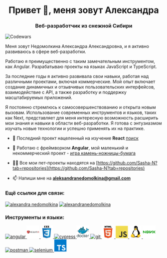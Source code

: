 <h1 align="center">Привет 👋, меня зовут Александра</h1>
<h3 align="center">Веб-разработчик из снежной Сибири</h3>

![Codewars](https://github.r2v.ch/codewars?user=Augustine17&stroke=%23BB432C)

Меня зовут Недомолкина Александра Александровна, и я активно развиваюсь в сфере веб-разработки.

Работаю я преимущественно с таким замечательным инструментом, как Angular. Разрабатываю проекты на языках JavaScript и TypeScript. 

За последние годы я активно развивала свои навыки, работая над различными проектами, включая коммерческие. Мой опыт включает создание динамичных и отзывчивых пользовательских интерфейсов, взаимодействие с API, а также разработку и поддержку масштабируемых приложений.

Я постоянно стремлюсь к самосовершенствованию и открыта новым вызовам. Использование современных инструментов и языков, таких как Next, представляет для меня интересную возможность расширить мои знания и навыки в области веб-разработки. Я готова с энтузиазмом изучать новые технологии и успешно применять их на практике.

- 🔭 Последний проект нацеленный на изучение **React**  [поиск]([https://github.com/Sasha-N/cinema-shift-2024](https://github.com/Sasha-N/search-app-react/tree/main/search-task-main))

- 🌱 Работаю с фреймворком **Angular**, мой маленький и некоммерческий проект - [игра камень-ножницы-бумага](https://github.com/Sasha-N/shift-winter-2023-task/tree/rsp-nedomolkina/rsp-game)

- 👨‍💻 Все мои пет-проекты находятся на [https://github.com/Sasha-N?tab=repositories](https://github.com/Sasha-N?tab=repositories)

- 📫 Напиши мне на **aleksandranedomolkina@gmail.com**

<h3 align="left">Ещё ссылки для связи:</h3>
<p align="left">
<a href="https://linkedin.com/in/alexandra nedomolkina" target="blank"><img align="center" src="https://raw.githubusercontent.com/rahuldkjain/github-profile-readme-generator/master/src/images/icons/Social/linked-in-alt.svg" alt="alexandra nedomolkina" height="30" width="40" /></a>
<a href="https://www.leetcode.com/alexandranedomolkina" target="blank"><img align="center" src="https://raw.githubusercontent.com/rahuldkjain/github-profile-readme-generator/master/src/images/icons/Social/leet-code.svg" alt="alexandranedomolkina" height="30" width="40" /></a>
</p>

<h3 align="left">Инструменты и языки:</h3>
<p align="left"> <a href="https://angular.io" target="_blank" rel="noreferrer"> <img src="https://angular.io/assets/images/logos/angular/angular.svg" alt="angular" width="40" height="40"/> </a> <a href="https://angular.io" target="_blank" rel="noreferrer"> <img src="https://raw.githubusercontent.com/devicons/devicon/master/icons/angularjs/angularjs-original-wordmark.svg" alt="angularjs" width="40" height="40"/> </a> <a href="https://www.w3schools.com/css/" target="_blank" rel="noreferrer"> <img src="https://raw.githubusercontent.com/devicons/devicon/master/icons/css3/css3-original-wordmark.svg" alt="css3" width="40" height="40"/> </a> <a href="https://www.cypress.io" target="_blank" rel="noreferrer"> <img src="https://raw.githubusercontent.com/simple-icons/simple-icons/6e46ec1fc23b60c8fd0d2f2ff46db82e16dbd75f/icons/cypress.svg" alt="cypress" width="40" height="40"/> </a> <a href="https://www.docker.com/" target="_blank" rel="noreferrer"> <img src="https://raw.githubusercontent.com/devicons/devicon/master/icons/docker/docker-original-wordmark.svg" alt="docker" width="40" height="40"/> </a> <a href="https://git-scm.com/" target="_blank" rel="noreferrer"> <img src="https://www.vectorlogo.zone/logos/git-scm/git-scm-icon.svg" alt="git" width="40" height="40"/> </a> <a href="https://www.w3.org/html/" target="_blank" rel="noreferrer"> <img src="https://raw.githubusercontent.com/devicons/devicon/master/icons/html5/html5-original-wordmark.svg" alt="html5" width="40" height="40"/> </a> <a href="https://developer.mozilla.org/en-US/docs/Web/JavaScript" target="_blank" rel="noreferrer"> <img src="https://raw.githubusercontent.com/devicons/devicon/master/icons/javascript/javascript-original.svg" alt="javascript" width="40" height="40"/> </a> <a href="https://www.linux.org/" target="_blank" rel="noreferrer"> <img src="https://raw.githubusercontent.com/devicons/devicon/master/icons/linux/linux-original.svg" alt="linux" width="40" height="40"/> </a> <a href="https://www.nginx.com" target="_blank" rel="noreferrer"> <img src="https://raw.githubusercontent.com/devicons/devicon/master/icons/nginx/nginx-original.svg" alt="nginx" width="40" height="40"/> </a> <a href="https://postman.com" target="_blank" rel="noreferrer"> <img src="https://www.vectorlogo.zone/logos/getpostman/getpostman-icon.svg" alt="postman" width="40" height="40"/> </a> <a href="https://www.selenium.dev" target="_blank" rel="noreferrer"> <img src="https://raw.githubusercontent.com/detain/svg-logos/780f25886640cef088af994181646db2f6b1a3f8/svg/selenium-logo.svg" alt="selenium" width="40" height="40"/> </a> <a href="https://www.typescriptlang.org/" target="_blank" rel="noreferrer"> <img src="https://raw.githubusercontent.com/devicons/devicon/master/icons/typescript/typescript-original.svg" alt="typescript" width="40" height="40"/> </a> </p>
